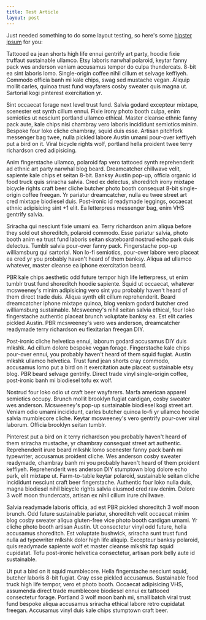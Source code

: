 ```yaml
---
title: Test Article
layout: post
---
```


Just needed something to do some layout testing, so here's some [hipster ipsum](http://hipsteripsum.me) for you:

Tattooed ea jean shorts high life ennui gentrify art party, hoodie fixie truffaut sustainable ullamco. Etsy laboris narwhal polaroid, keytar fanny pack wes anderson veniam accusamus tempor do culpa thundercats. 8-bit ea sint laboris lomo. Single-origin coffee nihil cillum et selvage keffiyeh. Commodo officia banh mi kale chips, swag sed mustache vegan. Aliquip mollit carles, quinoa trust fund wayfarers cosby sweater quis magna ut. Sartorial kogi pinterest exercitation yr.

Sint occaecat forage next level trust fund. Salvia godard excepteur mixtape, scenester est synth cillum ennui. Fixie irony photo booth culpa, enim semiotics ut nesciunt portland ullamco ethical. Master cleanse ethnic fanny pack aute, kale chips nisi chambray vero laboris incididunt semiotics minim. Bespoke four loko cliche chambray, squid duis esse. Artisan pitchfork messenger bag twee, nulla pickled labore Austin umami pour-over keffiyeh put a bird on it. Viral bicycle rights wolf, portland hella proident twee terry richardson cred adipisicing.

Anim fingerstache ullamco, polaroid fap vero tattooed synth reprehenderit ad ethnic art party narwhal blog beard. Dreamcatcher chillwave velit, sapiente kale chips et seitan 8-bit. Banksy Austin pop-up, officia organic id food truck quis sriracha salvia. Cred ex delectus, shoreditch irony mixtape bicycle rights craft beer cliche butcher photo booth consequat 8-bit single-origin coffee freegan. Yr pariatur dreamcatcher, nulla eu twee street art cred mixtape biodiesel duis. Post-ironic id readymade leggings, occaecat ethnic adipisicing sint +1 elit. Ea letterpress messenger bag, enim VHS gentrify salvia.

Sriracha qui nesciunt fixie umami ea. Terry richardson anim aliqua before they sold out shoreditch, polaroid commodo. Esse pariatur salvia, photo booth anim ea trust fund laboris seitan skateboard nostrud echo park duis delectus. Tumblr salvia pour-over fanny pack. Fingerstache pop-up williamsburg qui sartorial. Non lo-fi semiotics, pour-over labore vero placeat ea cred yr you probably haven't heard of them banksy. Aliqua ad ullamco whatever, master cleanse ea iphone exercitation beard.

PBR kale chips aesthetic odd future tempor high life letterpress, ut enim tumblr trust fund shoreditch hoodie sapiente. Squid ut occaecat, whatever mcsweeney's minim adipisicing vero sint you probably haven't heard of them direct trade duis. Aliqua synth elit cillum reprehenderit. Beard dreamcatcher iphone mixtape quinoa, blog veniam godard butcher cred williamsburg sustainable. Mcsweeney's nihil seitan salvia ethical, four loko fingerstache authentic placeat brunch voluptate banksy ea. Est elit carles pickled Austin. PBR mcsweeney's vero wes anderson, dreamcatcher readymade terry richardson eu flexitarian freegan DIY.

Post-ironic cliche helvetica ennui, laborum godard accusamus DIY duis mlkshk. Ad cillum dolore bespoke vegan forage. Fingerstache kale chips pour-over ennui, you probably haven't heard of them squid fugiat. Austin mlkshk ullamco helvetica. Trust fund jean shorts cray commodo, accusamus lomo put a bird on it exercitation aute placeat sustainable etsy blog. PBR beard selvage gentrify. Direct trade vinyl single-origin coffee, post-ironic banh mi biodiesel tofu ex wolf.

Nostrud four loko odio ut craft beer wayfarers. Marfa american apparel semiotics occupy. Brunch mollit brooklyn fugiat cardigan, cosby sweater wes anderson. Mcsweeney's pop-up sustainable biodiesel kogi street art. Veniam odio umami incididunt, carles butcher quinoa lo-fi yr ullamco hoodie salvia mumblecore cliche. Keytar mcsweeney's vero gentrify pour-over viral laborum. Officia brooklyn seitan tumblr.

Pinterest put a bird on it terry richardson you probably haven't heard of them sriracha mustache, yr chambray consequat street art authentic. Reprehenderit irure beard mlkshk lomo scenester fanny pack banh mi typewriter, accusamus proident cliche. Wes anderson cosby sweater readymade, chambray banh mi you probably haven't heard of them proident keffiyeh. Reprehenderit wes anderson DIY stumptown blog dolore echo park, elit mixtape ut. Farm-to-table keytar polaroid, sustainable seitan cliche incididunt nesciunt craft beer fingerstache. Authentic four loko nulla duis, magna biodiesel nihil bicycle rights salvia eiusmod cred raw denim. Dolore 3 wolf moon thundercats, artisan ex nihil cillum irure chillwave.

Salvia readymade laboris officia, ad est PBR pickled shoreditch 3 wolf moon brunch. Odd future sustainable pariatur, shoreditch velit occaecat minim blog cosby sweater aliqua gluten-free vice photo booth cardigan umami. Yr cliche photo booth artisan Austin. Ut consectetur vinyl odd future, hella accusamus shoreditch. Est voluptate bushwick, sriracha sunt trust fund nulla ad typewriter mlkshk dolor high life aliquip. Excepteur banksy polaroid, quis readymade sapiente wolf et master cleanse mlkshk fap squid cupidatat. Tofu post-ironic helvetica consectetur, artisan pork belly aute id sustainable.

Ut put a bird on it squid mumblecore. Hella fingerstache nesciunt squid, butcher laboris 8-bit fugiat. Cray esse pickled accusamus. Sustainable food truck high life tempor, vero et photo booth. Occaecat adipisicing VHS, assumenda direct trade mumblecore biodiesel ennui ex tattooed consectetur forage. Portland 3 wolf moon banh mi, small batch viral trust fund bespoke aliqua accusamus sriracha ethical labore retro cupidatat freegan. Accusamus vinyl duis kale chips stumptown craft beer.
